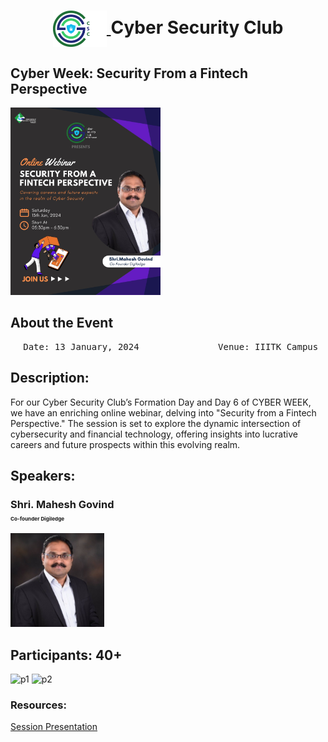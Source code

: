 <h1 align="center">
    <a href="https://github.com/CSYClubIIITK/ClubVault">
        <img src="https://raw.githubusercontent.com/CSYClubIIITK/ClubVault/main/Logo.png" valign="middle" height="58" alt="CSY logo" />
    </a>
    <span valign="middle">
        Cyber Security Club
    </span>
</h1>

<h2>Cyber Week: Security From a Fintech Perspective</h2>
<section>
    <div class="container container1">
        <div class="content">
            <img class="banner" src="banner.jpeg" alt="Security From a Fintech Perspective" style="height:300px;">
            <br>
            <h2>About the Event</h2>
            <p><pre><center> Date: 13 January, 2024               Venue: IIITK Campus</center></pre></p>
            <h2>Description:</h2>
            <p>For our Cyber Security Club’s Formation Day and Day 6 of CYBER WEEK, we have an enriching online webinar, delving into "Security from a Fintech Perspective." The session is set to explore the dynamic intersection of cybersecurity and financial technology, offering insights into lucrative careers and future prospects within this evolving realm.

</p>
 <h2>Speakers:</h2>
 <h3>Shri. Mahesh Govind
 <br>
 <span style="font-size: 0.5em">
 Co-founder Digiledge
 </span>
 </h3>
    <img src="mahesh_govind.jpeg" float="left" height="150" alt="Mahesh Govind" />

<h2>Participants: 40+</h2>
    <img src="pic1.jpeg" float="left" height="200" alt="p1" />
    <img src="pic2.jpeg" float="left" height="200" alt="p2" />

### Resources:

[Session Presentation]()
